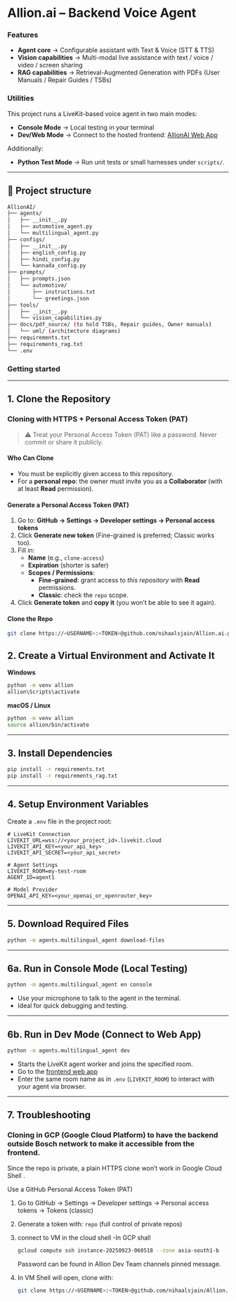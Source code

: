 # Allion.ai – Backend Voice Agent

### Features
- **Agent core** → Configurable assistant with Text & Voice (STT & TTS)
- **Vision capabilities** → Multi-modal live assistance with text / voice / video / screen sharing
- **RAG capabilities** → Retrieval-Augmented Generation with PDFs (User Manuals / Repair Guides / TSBs)

### Utilities
This project runs a LiveKit-based voice agent in two main modes:

- **Console Mode** → Local testing in your terminal  
- **Dev/Web Mode** → Connect to the hosted frontend: [AllionAI Web App](http://allion-ui.vercel.app/)  

Additionally:  
- **Python Test Mode** → Run unit tests or small harnesses under `scripts/`.

---

## 📂 Project structure
```bash
AllionAI/
├── agents/
│   ├── __init__.py
│   ├── automotive_agent.py
│   └── multilingual_agent.py
├── configs/
│   ├── __init__.py
│   ├── english_config.py
│   ├── hindi_config.py
│   └── kannada_config.py
├── prompts/
│   ├── prompts.json
│   └── automotive/
│       ├── instructions.txt
│       └── greetings.json
├── tools/
│   ├── __init__.py
│   └── vision_capabilities.py
├── docs/pdf_source/ (to hold TSBs, Repair guides, Owner manuals)
│   └── uml/ (architecture diagrams)
├── requirements.txt
├── requirements_rag.txt
└── .env
```

### Getting started
---
## 1. Clone the Repository
### Cloning with HTTPS + Personal Access Token (PAT)

> ⚠️ Treat your Personal Access Token (PAT) like a password. Never commit or share it publicly.

#### Who Can Clone
- You must be explicitly given access to this repository.
- For a **personal repo**: the owner must invite you as a **Collaborator** (with at least **Read** permission).


#### Generate a Personal Access Token (PAT)
1. Go to: **GitHub → Settings → Developer settings → Personal access tokens**
2. Click **Generate new token** (Fine-grained is preferred; Classic works too).
3. Fill in:
   - **Name** (e.g., `clone-access`)
   - **Expiration** (shorter is safer)
   - **Scopes / Permissions**:
     - **Fine-grained**: grant access to *this repository* with **Read** permissions.
     - **Classic**: check the `repo` scope.
4. Click **Generate token** and **copy it** (you won’t be able to see it again).

#### Clone the Repo
```bash
git clone https://<USERNAME>:<TOKEN>@github.com/nihaalsjain/Allion.ai.git
```




## 2. Create a Virtual Environment and Activate It
**Windows**
```bash
python -m venv allion
allion\Scripts\activate
```
**macOS / Linux**
```bash
python -m venv allion
source allion/bin/activate
```

---

## 3. Install Dependencies
```bash
pip install -r requirements.txt
pip install -r requirements_rag.txt
```

---

## 4. Setup Environment Variables
Create a `.env` file in the project root:

```env
# LiveKit Connection
LIVEKIT_URL=wss://<your_project_id>.livekit.cloud
LIVEKIT_API_KEY=<your_api_key>
LIVEKIT_API_SECRET=<your_api_secret>

# Agent Settings
LIVEKIT_ROOM=my-test-room
AGENT_ID=agent1

# Model Provider
OPENAI_API_KEY=<your_openai_or_openrouter_key>
```

---

## 5. Download Required Files
```bash
python -m agents.multilingual_agent download-files
```

---

## 6a. Run in Console Mode (Local Testing)
```bash
python -m agents.multilingual_agent en console
```
- Use your microphone to talk to the agent in the terminal.  
- Ideal for quick debugging and testing.

---

## 6b. Run in Dev Mode (Connect to Web App)
```bash
python -m agents.multilingual_agent dev
```
- Starts the LiveKit agent worker and joins the specified room.  
- Go to the [frontend web app](http://allion-ui.vercel.app/)
- Enter the same room name as in `.env` (`LIVEKIT_ROOM`) to interact with your agent via browser.

---

## 7. Troubleshooting

### Cloning in GCP (Google Cloud Platform) to have the backend outside Bosch network to make it accessible from the frontend.

Since the repo is private, a plain HTTPS clone won’t work in Google Cloud Shell .

Use a GitHub Personal Access Token (PAT)
1. Go to GitHub → Settings → Developer settings → Personal access tokens → Tokens (classic)
2. Generate a token with: `repo` (full control of private repos)
3. connect to VM in the cloud shell
   -In GCP shall 
   ```bash
   gcloud compute ssh instance-20250923-060518 --zone asia-south1-b
   ```
   Password can be found in Allion Dev Team channels pinned message.

4. In VM Shell will open, clone with: 
   ```bash
   git clone https://<USERNAME>:<TOKEN>@github.com/nihaalsjain/Allion.ai.git
   ```
